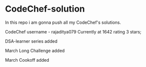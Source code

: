 # CodeChef-solution

In this repo i am gonna push all my CodeChef's solutions.

CodeChef username - rajaditya079             Currently at 1642 rating 3 stars;

DSA-learner series added


March Long Challenge added

March Cookoff added
